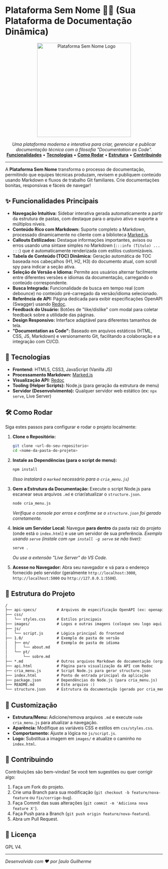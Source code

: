 # Plataforma Sem Nome 📄✨ (Sua Plataforma de Documentação Dinâmica)

<p align="center">
  <img src="images/ChatGPT Image 23 de abr. de 2025, 11_09_29.png" alt="Plataforma Sem Nome Logo" width="300"/>
  </p>

<p align="center">
  <em>Uma plataforma moderna e interativa para criar, gerenciar e publicar documentação técnica com a filosofia "Documentation as Code".</em>
  <br/>
  <a href="#-funcionalidades"><strong>Funcionalidades</strong></a> •
  <a href="#-tecnologias"><strong>Tecnologias</strong></a> •
  <a href="#%EF%B8%8F-como-rodar"><strong>Como Rodar</strong></a> •
  <a href="#-estrutura-do-projeto"><strong>Estrutura</strong></a> •
  <a href="#-contribuindo"><strong>Contribuindo</strong></a>
</p>

---

A **Plataforma Sem Nome** transforma o processo de documentação, permitindo que equipes técnicas produzam, revisem e publiquem conteúdo usando Markdown e fluxos de trabalho Git familiares. Crie documentações bonitas, responsivas e fáceis de navegar!

## ✨ Funcionalidades Principais

* **Navegação Intuitiva:** Sidebar interativa gerada automaticamente a partir da estrutura de pastas, com destaque para o arquivo ativo e suporte a múltiplos níveis.
* **Conteúdo Rico com Markdown:** Suporte completo a Markdown, processado dinamicamente no cliente com a biblioteca [Marked.js](https://marked.js.org/).
* **Callouts Estilizados:** Destaque informações importantes, avisos ou erros usando uma sintaxe simples no Markdown (`:::info (Título) ... :::`) que é automaticamente renderizada com estilos customizáveis.
* **Tabela de Conteúdo (TOC) Dinâmica:** Geração automática de TOC baseada nos cabeçalhos (H1, H2, H3) do documento atual, com scroll spy para indicar a seção ativa.
* **Seleção de Versão e Idioma:** Permite aos usuários alternar facilmente entre diferentes versões e idiomas da documentação, carregando o conteúdo correspondente.
* **Busca Integrada:** Funcionalidade de busca em tempo real (com debounce) no conteúdo pré-carregado da versão/idioma selecionado.
* **Referência de API:** Página dedicada para exibir especificações OpenAPI (Swagger) usando [Redoc](https://github.com/Redocly/redoc).
* **Feedback do Usuário:** Botões de "like/dislike" com modal para coletar feedback sobre a utilidade das páginas.
* **Design Responsivo:** Interface adaptável para diferentes tamanhos de tela.
* **"Documentation as Code":** Baseado em arquivos estáticos (HTML, CSS, JS, Markdown) e versionamento Git, facilitando a colaboração e a integração com CI/CD.

## 🚀 Tecnologias

* **Frontend:** HTML5, CSS3, JavaScript (Vanilla JS)
* **Processamento Markdown:** [Marked.js](https://marked.js.org/)
* **Visualização API:** [Redoc](https://github.com/Redocly/redoc)
* **Tooling (Helper Scripts):** Node.js (para geração da estrutura de menu)
* **Servidor (Desenvolvimento):** Qualquer servidor web estático (ex: `npx serve`, Live Server)

## 🛠️ Como Rodar

Siga estes passos para configurar e rodar o projeto localmente:

1.  **Clone o Repositório:**
    ```bash
    git clone <url-do-seu-repositorio>
    cd <nome-da-pasta-do-projeto>
    ```

2.  **Instale as Dependências (para o script de menu):**
    ```bash
    npm install
    ```
    *(Isso instalará o `marked` necessário para o `cria_menu.js`)*

3.  **Gere a Estrutura da Documentação:**
    Execute o script Node.js para escanear seus arquivos `.md` e criar/atualizar o `structure.json`.
    ```bash
    node cria_menu.js
    ```
    *Verifique o console por erros e confirme se o `structure.json` foi gerado corretamente.*

4.  **Inicie um Servidor Local:**
    Navegue **para dentro** da pasta raiz do projeto (onde está o `index.html`) e use um servidor de sua preferência.
    *Exemplo usando `serve` (instale com `npm install -g serve` se não tiver):*
    ```bash
    serve .
    ```
    *Ou use a extensão "Live Server" do VS Code.*

5.  **Acesse no Navegador:**
    Abra seu navegador e vá para o endereço fornecido pelo servidor (geralmente `http://localhost:3000`, `http://localhost:5000` ou `http://127.0.0.1:5500`).

## 📁 Estrutura do Projeto

```txt
/
├── api-specs/         # Arquivos de especificação OpenAPI (ex: openapi.yaml)
├── css/
│   └── styles.css     # Estilos principais
├── images/            # Logos e outras imagens (coloque seu logo aqui!)
├── js/
│   └── script.js      # Lógica principal do frontend
├── 1.0/               # Exemplo de pasta de versão
│   ├── en/            # Exemplo de pasta de idioma
│   │   └── about.md
│   └── pt/
│       └── sobre.md
├── *.md               # Outros arquivos Markdown de documentação (organize por versão/idioma)
├── api.html           # Página para visualização da API com Redoc
├── cria_menu.js       # Script Node.js para gerar structure.json
├── index.html         # Ponto de entrada principal da aplicação
├── package.json       # Dependências do Node.js (para cria_menu.js)
├── README.md          # Este arquivo :)
└── structure.json     # Estrutura da documentação (gerado por cria_menu.js)
```
## 🎨 Customização

* **Estrutura/Menu:** Adicione/remova arquivos `.md` e execute `node cria_menu.js` para atualizar a navegação.
* **Aparência:** Modifique as variáveis CSS e estilos em `css/styles.css`.
* **Comportamento:** Ajuste a lógica no `js/script.js`.
* **Logo:** Substitua a imagem em `images/` e atualize o caminho no `index.html`.

## 🙌 Contribuindo

Contribuições são bem-vindas! Se você tem sugestões ou quer corrigir algo:

1.  Faça um Fork do projeto.
2.  Crie uma Branch para sua modificação (`git checkout -b feature/nova-feature` ou `fix/corrige-bug`).
3.  Faça Commit das suas alterações (`git commit -m 'Adiciona nova feature X'`).
4.  Faça Push para a Branch (`git push origin feature/nova-feature`).
5.  Abra um Pull Request.

## 📜 Licença

GPL V4.

---

*Desenvolvido com ❤️ por [aulo Guilherme*